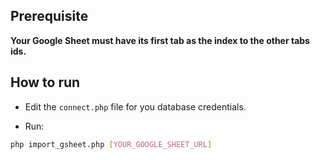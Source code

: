## Prerequisite

**Your Google Sheet must have its first tab as the index to the other tabs ids.**


## How to run

- Edit the `connect.php` file for you database credentials.

- Run:
```sh
php import_gsheet.php [YOUR_GOOGLE_SHEET_URL]
```
